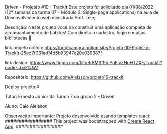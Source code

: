 Driven - Projetão #10 - TrackIt
Este projeto foi solicitado dia 01/08/2022 (12º semana da turma 07 - Módulo 2: Single-page applications) na aula de Desenvolvimento web ministrada Prof. Lele;

Descrição:
Neste projeto você irá construir uma aplicação completa de acompanhamento de hábitos! Com direito a cadastro, login e muitas bibliotecas 🙂

link projeto notion:
https://bootcampra.notion.site/Projeto-10-Projet-o-TrackIt-25ed7f031ad14d5b93947e20e039387f

link design:
https://www.figma.com/file/3r8MSf9dIPuFlvZHuHTZXF/TrackIt?node-id=0%3A1

Repositório: https://github.com/Aleisson/projeto10-trackit

Deploy projeto:#


Tutor: Ernesto Junior da Turma 7 do grupo 2 - Driven.

Aluno: Caio Aleisson 

Observação importante:
Projeto desenvolvido usando templates react:
#################
This project was bootstrapped with [Create React App](https://github.com/facebook/create-react-app).
#################
